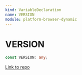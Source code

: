 ```yaml
---
kind: VariableDeclaration
name: VERSION
module: platform-browser-dynamic
---
```


# VERSION

```ts
const VERSION: any;
```

[Link to repo](https://github.com/timdeschryver/angular/blob/master/packages/platform-browser-dynamic/src/version.ts#L20-L20)
